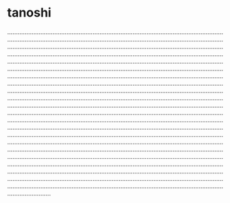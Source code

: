 # tanoshi
.................................................................................................................................................................................................................................................................................................................................................................................................................................................................................................................................................................................................................................................................................................................................................................................................................................................................................................................................................................................................................................................................................................................................................................................................................................................................................................................................................................................................................................................................................................................................................................................................................................................................................................................................................................................................................................................................................................................................................................................................................................................................................................................................................................................................................................................................................................................................................................................................................................................................................................................................................................................................................................................................................................................................................................................................................................................................
